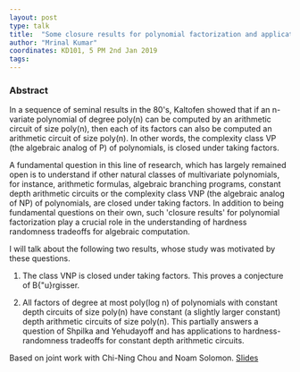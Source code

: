 ```yaml
---
layout: post
type: talk
title:  "Some closure results for polynomial factorization and applications "
author: "Mrinal Kumar"
coordinates: KD101, 5 PM 2nd Jan 2019
tags: 
---
```

### Abstract

In a sequence of seminal results in the 80's, Kaltofen showed that if an n-variate polynomial of degree poly(n) can be computed by an arithmetic circuit of size poly(n), then each of its factors can also be computed an arithmetic circuit of size poly(n). In other words, the complexity class VP (the algebraic analog of P) of polynomials, is closed under taking factors.

A fundamental question in this line of research, which has largely remained open is to understand if other natural classes of multivariate polynomials, for instance, arithmetic formulas, algebraic branching programs, constant depth arithmetic circuits or the complexity class VNP (the algebraic analog of NP) of polynomials, are closed under taking factors. In addition to being fundamental questions on their own, such 'closure results' for polynomial factorization play a crucial role in the understanding of hardness randomness tradeoffs for algebraic computation.

I will talk about the following two results, whose study was motivated by these questions.

1. The class VNP is closed under taking factors. This proves a conjecture of B{\"u}rgisser.

2. All factors of degree at most poly(log n) of polynomials with constant depth circuits of size poly(n) have constant (a slightly larger constant) depth arithmetic circuits of size poly(n). This partially answers a question of Shpilka and Yehudayoff and has applications to hardness-randomness tradeoffs for constant depth arithmetic circuits.

Based on joint work with Chi-Ning Chou and Noam Solomon. [Slides](/assets/resource/polyfactorization-3.pdf)
